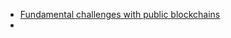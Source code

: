 
- [Fundamental challenges with public blockchains](https://medium.com/@preethikasireddy/fundamental-challenges-with-public-blockchains-253c800e9428)
- [](https://hackernoon.com/ten-years-in-nobody-has-come-up-with-a-use-case-for-blockchain-ee98c180100)
